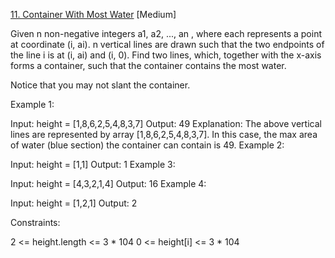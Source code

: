 [11. Container With Most Water](https://leetcode.com/problems/container-with-most-water/) [Medium]


Given n non-negative integers a1, a2, ..., an , where each represents a point at coordinate (i, ai). n vertical lines are drawn such that the two endpoints of the line i is at (i, ai) and (i, 0). Find two lines, which, together with the x-axis forms a container, such that the container contains the most water.

Notice that you may not slant the container.



Example 1:


Input: height = [1,8,6,2,5,4,8,3,7]
Output: 49
Explanation: The above vertical lines are represented by array [1,8,6,2,5,4,8,3,7]. In this case, the max area of water (blue section) the container can contain is 49.
Example 2:

Input: height = [1,1]
Output: 1
Example 3:

Input: height = [4,3,2,1,4]
Output: 16
Example 4:

Input: height = [1,2,1]
Output: 2


Constraints:

2 <= height.length <= 3 * 104
0 <= height[i] <= 3 * 104